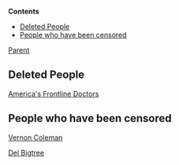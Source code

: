 <!-- START doctoc generated TOC please keep comment here to allow auto update -->
<!-- DON'T EDIT THIS SECTION, INSTEAD RE-RUN doctoc TO UPDATE -->
**Contents**

- [Deleted People](#deleted-people)
- [People who have been censored](#people-who-have-been-censored)

<!-- END doctoc generated TOC please keep comment here to allow auto update -->

[Parent](#pages/blog/cv19/index)

## Deleted People

[America's Frontline Doctors](#pages/blog/cv19/frontline)

## People who have been censored

[Vernon Coleman](#pages/blog/cv19/vernon-coleman)


[Del Bigtree](https://www.facebook.com/HighWireTalk/)

